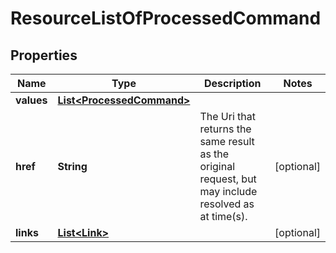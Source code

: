 

# ResourceListOfProcessedCommand

## Properties

Name | Type | Description | Notes
------------ | ------------- | ------------- | -------------
**values** | [**List&lt;ProcessedCommand&gt;**](ProcessedCommand.md) |  | 
**href** | **String** | The Uri that returns the same result as the original request,  but may include resolved as at time(s). |  [optional]
**links** | [**List&lt;Link&gt;**](Link.md) |  |  [optional]



